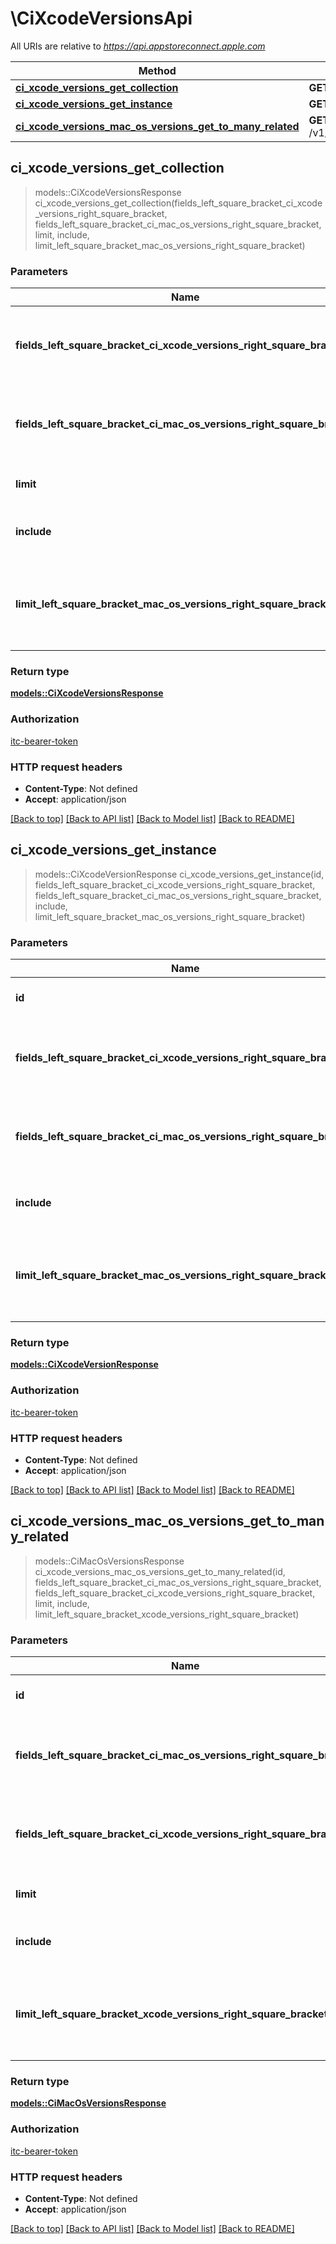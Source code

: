 # \CiXcodeVersionsApi

All URIs are relative to *https://api.appstoreconnect.apple.com*

Method | HTTP request | Description
------------- | ------------- | -------------
[**ci_xcode_versions_get_collection**](CiXcodeVersionsApi.md#ci_xcode_versions_get_collection) | **GET** /v1/ciXcodeVersions | 
[**ci_xcode_versions_get_instance**](CiXcodeVersionsApi.md#ci_xcode_versions_get_instance) | **GET** /v1/ciXcodeVersions/{id} | 
[**ci_xcode_versions_mac_os_versions_get_to_many_related**](CiXcodeVersionsApi.md#ci_xcode_versions_mac_os_versions_get_to_many_related) | **GET** /v1/ciXcodeVersions/{id}/macOsVersions | 



## ci_xcode_versions_get_collection

> models::CiXcodeVersionsResponse ci_xcode_versions_get_collection(fields_left_square_bracket_ci_xcode_versions_right_square_bracket, fields_left_square_bracket_ci_mac_os_versions_right_square_bracket, limit, include, limit_left_square_bracket_mac_os_versions_right_square_bracket)


### Parameters


Name | Type | Description  | Required | Notes
------------- | ------------- | ------------- | ------------- | -------------
**fields_left_square_bracket_ci_xcode_versions_right_square_bracket** | Option<[**Vec<String>**](String.md)> | the fields to include for returned resources of type ciXcodeVersions |  |
**fields_left_square_bracket_ci_mac_os_versions_right_square_bracket** | Option<[**Vec<String>**](String.md)> | the fields to include for returned resources of type ciMacOsVersions |  |
**limit** | Option<**i32**> | maximum resources per page |  |
**include** | Option<[**Vec<String>**](String.md)> | comma-separated list of relationships to include |  |
**limit_left_square_bracket_mac_os_versions_right_square_bracket** | Option<**i32**> | maximum number of related macOsVersions returned (when they are included) |  |

### Return type

[**models::CiXcodeVersionsResponse**](CiXcodeVersionsResponse.md)

### Authorization

[itc-bearer-token](../README.md#itc-bearer-token)

### HTTP request headers

- **Content-Type**: Not defined
- **Accept**: application/json

[[Back to top]](#) [[Back to API list]](../README.md#documentation-for-api-endpoints) [[Back to Model list]](../README.md#documentation-for-models) [[Back to README]](../README.md)


## ci_xcode_versions_get_instance

> models::CiXcodeVersionResponse ci_xcode_versions_get_instance(id, fields_left_square_bracket_ci_xcode_versions_right_square_bracket, fields_left_square_bracket_ci_mac_os_versions_right_square_bracket, include, limit_left_square_bracket_mac_os_versions_right_square_bracket)


### Parameters


Name | Type | Description  | Required | Notes
------------- | ------------- | ------------- | ------------- | -------------
**id** | **String** | the id of the requested resource | [required] |
**fields_left_square_bracket_ci_xcode_versions_right_square_bracket** | Option<[**Vec<String>**](String.md)> | the fields to include for returned resources of type ciXcodeVersions |  |
**fields_left_square_bracket_ci_mac_os_versions_right_square_bracket** | Option<[**Vec<String>**](String.md)> | the fields to include for returned resources of type ciMacOsVersions |  |
**include** | Option<[**Vec<String>**](String.md)> | comma-separated list of relationships to include |  |
**limit_left_square_bracket_mac_os_versions_right_square_bracket** | Option<**i32**> | maximum number of related macOsVersions returned (when they are included) |  |

### Return type

[**models::CiXcodeVersionResponse**](CiXcodeVersionResponse.md)

### Authorization

[itc-bearer-token](../README.md#itc-bearer-token)

### HTTP request headers

- **Content-Type**: Not defined
- **Accept**: application/json

[[Back to top]](#) [[Back to API list]](../README.md#documentation-for-api-endpoints) [[Back to Model list]](../README.md#documentation-for-models) [[Back to README]](../README.md)


## ci_xcode_versions_mac_os_versions_get_to_many_related

> models::CiMacOsVersionsResponse ci_xcode_versions_mac_os_versions_get_to_many_related(id, fields_left_square_bracket_ci_mac_os_versions_right_square_bracket, fields_left_square_bracket_ci_xcode_versions_right_square_bracket, limit, include, limit_left_square_bracket_xcode_versions_right_square_bracket)


### Parameters


Name | Type | Description  | Required | Notes
------------- | ------------- | ------------- | ------------- | -------------
**id** | **String** | the id of the requested resource | [required] |
**fields_left_square_bracket_ci_mac_os_versions_right_square_bracket** | Option<[**Vec<String>**](String.md)> | the fields to include for returned resources of type ciMacOsVersions |  |
**fields_left_square_bracket_ci_xcode_versions_right_square_bracket** | Option<[**Vec<String>**](String.md)> | the fields to include for returned resources of type ciXcodeVersions |  |
**limit** | Option<**i32**> | maximum resources per page |  |
**include** | Option<[**Vec<String>**](String.md)> | comma-separated list of relationships to include |  |
**limit_left_square_bracket_xcode_versions_right_square_bracket** | Option<**i32**> | maximum number of related xcodeVersions returned (when they are included) |  |

### Return type

[**models::CiMacOsVersionsResponse**](CiMacOsVersionsResponse.md)

### Authorization

[itc-bearer-token](../README.md#itc-bearer-token)

### HTTP request headers

- **Content-Type**: Not defined
- **Accept**: application/json

[[Back to top]](#) [[Back to API list]](../README.md#documentation-for-api-endpoints) [[Back to Model list]](../README.md#documentation-for-models) [[Back to README]](../README.md)

